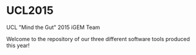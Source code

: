 # UCL2015
UCL "Mind the Gut" 2015 iGEM Team

Welcome to the repository of our three different software tools produced this year!
